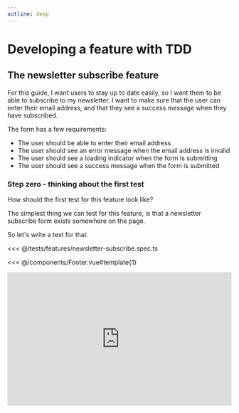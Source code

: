 ```yaml
---
outline: deep
---
```


# Developing a feature with TDD

## The newsletter subscribe feature

For this guide, I want users to stay up to date easily, so I want them to be able to subscribe to my newsletter. 
I want to make sure that the user can enter their email address, and that they see a success message when they have subscribed.

The form has a few requirements:

- The user should be able to enter their email address
- The user should see an error message when the email address is invalid
- The user should see a loading indicator when the form is submitting
- The user should see a success message when the form is submitted

### Step zero - thinking about the first test
How should the first test for this feature look like?

The simplest thing we can test for this feature, is that a newsletter subscribe form 
exists somewhere on the page.

So let's write a test for that.

<<< @/tests/features/newsletter-subscribe.spec.ts

<<< @/components/Footer.vue#template{1}


<iframe src="https://gist.github.com/yike5460/8fe665f22d37a45fcd004e774b918087" width="100%" height="300" style="border:none;"></iframe>
